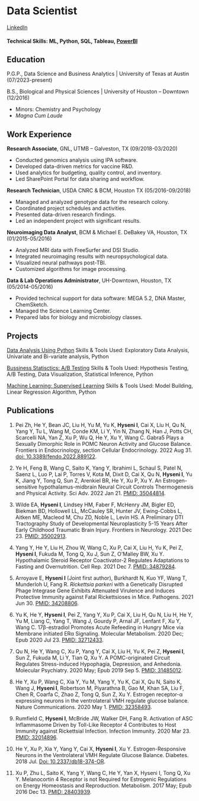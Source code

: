 # Data Scientist 
[LinkedIn](https://www.linkedin.com/in/ilirjanahyseni/)
#### Technical Skills: ML, Python, SQL, Tableau, [PowerBI](https://app.powerbi.com/view?r=eyJrIjoiMTkwZTZhMjctNmExNC00Mzg3LTgyNDktOGY1Y2Q1YWYyNDQ2IiwidCI6IjBjZmJiY2E4LWYwMmItNGExNS1hNGFjLWEwZWJlZTkyMzRiYSIsImMiOjR9)

## Education
P.G.P., Data Science and Business Analytics | University of Texas at Austin (07/2023-present)


B.S., Biological and Physical Sciences | University of Houston – Downtown (12/2016)
-	Minors: Chemistry and Psychology
-	_Magna Cum Laude_


## Work Experience 
**Research Associate**, GNL, UTMB – Galveston, TX (09/2018-03/2020)
- Conducted genomics analysis using IPA software.
- Developed data-driven metrics for vaccine R&D.
- Used analytics for budgeting, quality control, and inventory.
- Led SharePoint Portal for data sharing and workflow.

**Research Technician**, USDA CNRC & BCM, Houston TX (05/2016-09/2018)
-	Managed and analyzed genotype data for the research colony.
-	Coordinated project schedules and activities.
-	Presented data-driven research findings.
-	Led an independent project with significant results.

**Neuroimaging Data Analyst**, BCM & Michael E. DeBakey VA, Houston, TX (01/2015-05/2016)
-	Analyzed MRI data with FreeSurfer and DSI Studio.
-	Integrated neuroimaging results with neuropsychological data.
-	Visualized neural pathways post-TBI.
-	Customized algorithms for image processing.

**Data & Lab Operations Administrator**, UH-Downtown, Houston, TX (05/2014-05/2016)
-	Provided technical support for data software: MEGA 5.2, DNA Master, ChemSketch.
-	Managed the Science Learning Center.
-	Prepared labs for biology and microbiology classes.

## Projects
[Data Analysis Using Python](https://www.kaggle.com/code/lilyhyseni/nyc-foodhub-data)
Skills & Tools Used: Exploratory Data Analysis, Univariate and Bi-variate analysis, Python 

[Bussiness Statisctics: A/B Testing](https://www.kaggle.com/code/lilyhyseni/ab-testing)
Skills & Tools Used: Hypothesis Testing, A/B Testing, Data Visualization, Statistical Inference, Python

[Machine Learning: Supervised Learning](https://www.kaggle.com/code/lilyhyseni/supervised-learning-linear-regression-recell) 
Skills & Tools Used: Model Building, Linear Regression Algorithm, Python 

## Publications 
1.	Pei Zh, He Y, Bean JC, Liu H, Yu M, Yu K, **Hyseni I**, Cai X, Liu H, Qu N, Yang Y, Tu L, Wang M, Conde KM, Li Y, Yin N, Zhang N, Han J, Potts CH, Scarcelli NA, Yan Z, Xu P, Wu Q, He Y, Xu Y, Wang C. Gabra5 Plays a Sexually Dimorphic Role in POMC Neuron Activity and Glucose Balance. Frontiers in Endocrinology, section Cellular Endocrinology. 2022 Aug 31. [doi: 10.3389/fendo.2022.889122](https://www.frontiersin.org/articles/10.3389/fendo.2022.889122/full). 
 
2.	Ye H, Feng B, Wang C, Saito K, Yang Y, Ibrahimi L, Schaul S, Patel N, Saenz L, Luo P, Lai P, Torres V, Kota M, Dixit D, Cai X, Qu N, **Hyseni I**, Yu K, Jiang Y, Tong Q, Sun Z, Arenkiel BR, He Y, Xu P, Xu Y. An Estrogen-sensitive hypothalamus-midbrain Neural Circuit Controls Thermogenesis and Physical Activity. Sci Adv. 2022 Jan 21. [PMID: 35044814](https://www.science.org/doi/10.1126/sciadv.abk0185). 
 
3.	Wilde EA, **Hyseni I**, Lindsey HM, Faber F, McHenry JM, Bigler ED, Biekman BD, Hollowell LL, McCauley SR,  Hunter JV, Ewing-Cobbs L, Aitken ME, Macleod M, Chu ZD, Noble L, Levin HS. A Preliminary DTI Tractography Study of Developmental Neuroplasticity 5-15 Years After Early Childhood Traumatic Brain Injury. Frontiers in Neurology.  2021 Dec 23. [PMID: 35002913](https://www.frontiersin.org/articles/10.3389/fneur.2021.734055/full). 
 
4.	Yang Y, He Y, Liu H, Zhou W, Wang C, Xu P, Cai X, Liu H, Yu K, Pei Z, **Hyseni I**, Fukuda M, Tong Q, Xu J, Sun Z, O'Malley BW, Xu Y. Hypothalamic Steroid Receptor Coactivator-2 Regulates Adaptations to Fasting and Overnutrition. Cell Rep. 2021 Dec 7. [PMID: 34879284](https://www.cell.com/cell-reports/fulltext/S2211-1247(21)01566-7?_returnURL=https%3A%2F%2Flinkinghub.elsevier.com%2Fretrieve%2Fpii%2FS2211124721015667%3Fshowall%3Dtrue). 
 
5.	Arroyave E, **Hyseni I** (Joint first author), Burkhardt N, Kuo YF, Wang T, Munderloh U, Fang R. _Rickettsia parkeri_ with a Genetically Disrupted Phage Integrase Gene Exhibits Attenuated Virulence and Induces Protective Immunity against Fatal Rickettsioses in Mice. Pathogens. 2021 Jun 30. [PMID: 34208806](https://www.mdpi.com/2076-0817/10/7/819).  
  
6.	Yu K, He Y, **Hyseni I**, Pei Z, Yang Y, Xu P, Cai X, Liu H, Qu N, Liu H, He Y, Yu M, Liang C, Yang T, Wang J, Gourdy P, Arnal JF, Lenfant F, Xu Y, Wang C. 17β-estradiol Promotes Acute Refeeding in Hungry Mice via Membrane initiated ERα Signaling. Molecular Metabolism. 2020 Dec; Epub 2020 Jul 23. [PMID: 32712433](https://www.sciencedirect.com/science/article/pii/S2212877820301277?via%3Dihub).  
  
7.	Qu N, He Y, Wang C, Xu P, Yang Y, Cai X, Liu H, Yu K, Pei Z, **Hyseni I**, Sun Z, Fukuda M, Li Y, Tian Q, Xu Y. A POMC-originated Circuit Regulates Stress-induced Hypophagia, Depression, and Anhedonia. Molecular Psychiatry. 2020 May; Epub 2019 Sep 5. [PMID: 31485012](https://www.nature.com/articles/s41380-019-0506-1).  
  
8.	He Y, Xu P, Wang C, Xia Y, Yu M, Yang Y, Yu K, Cai X, Qu N, Saito K, Wang J, **Hyseni I**, Robertson M, Piyarathna B, Gao M, Khan SA, Liu F, Chen R, Coarfa C, Zhao Z, Tong Q, Sun Z, Xu Y. Estrogen receptor-α expressing neurons in the ventrolateral VMH regulate glucose balance. Nature Communications. 2020 May 1. [PMID: 32358493](https://www.nature.com/articles/s41467-020-15982-7).  
  
9.	Rumfield C, **Hyseni I**, McBride JW, Walker DH, Fang R. Activation of ASC Inflammasome Driven by Toll-Like Receptor 4 Contributes to Host Immunity against Rickettsial Infection. Infection Immunity. 2020 Mar 23. [PMID: 32014896](https://journals.asm.org/doi/10.1128/iai.00886-19).  
  
10.	He Y, Xu P, Xia Y, Yang Y, Cai X, **Hyseni I**, Xu Y. Estrogen-Responsive Neurons in the Ventrolateral VMH Regulate Glucose Balance. Diabetes. 2018 Jul. [Doi: 10.2337/db18-374-OR](https://diabetesjournals.org/diabetes/article/67/Supplement_1/374-OR/60302/Estrogen-Responsive-Neurons-in-the-Ventrolateral).
    
12.	Xu P, Zhu L, Saito K, Yang Y, Wang C, He Y, Yan X, Hyseni I, Tong Q, Xu Y. Melanocortin 4 Receptor is not Required for Estrogenic Regulations on Energy Homeostasis and Reproduction. Metabolism. 2017 May; Epub 
2016 Dec 13. [PMID: 28403939](https://pubmed.ncbi.nlm.nih.gov/28403939/).
